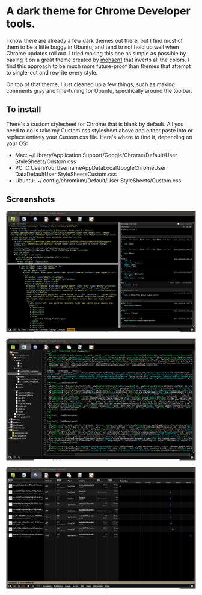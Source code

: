A dark theme for Chrome Developer tools.
========================================

I know there are already a few dark themes out there, but I find most of them to be a little buggy in Ubuntu, and tend to not hold up well when Chrome updates roll out. I tried making this one as simple as possible by basing it on a great theme created by [mohsen1](https://github.com/mohsen1/Chrome-Dev-tools-dark-theme) that inverts all the colors. I find this approach to be much more future-proof than themes that attempt to single-out and rewrite every style.

On top of that theme, I just cleaned up a few things, such as making comments gray and fine-tuning for Ubuntu, specifically around the toolbar.

To install
-----------

There's a custom stylesheet for Chrome that is blank by default. All you need to do is take my Custom.css stylesheet above and either paste into or replace entirely your Custom.css file. Here's where to find it, depending on your OS: 

- Mac: ~/Library/Application Support/Google/Chrome/Default/User StyleSheets/Custom.css
- PC: C:UsersYourUsernameAppDataLocalGoogleChromeUser DataDefaultUser StyleSheetsCustom.css
- Ubuntu: ~/.config/chromium/Default/User StyleSheets/Custom.css

Screenshots
-----------

![Elements](screenshot1.png)

![Resources](screenshot2.png)

![Network](screenshot3.png)